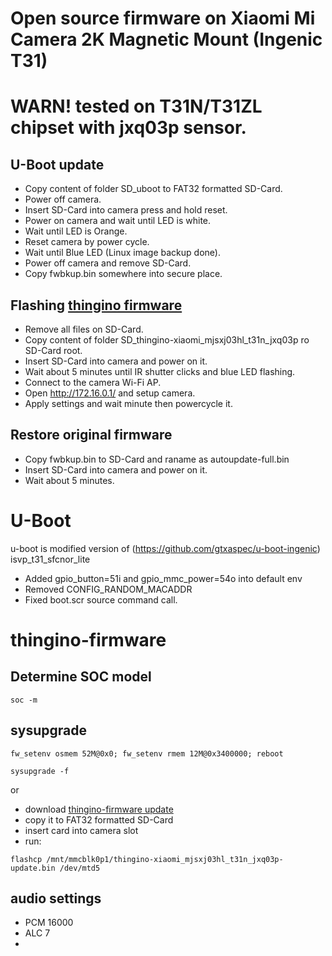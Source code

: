 # Open source firmware on Xiaomi Mi Camera 2K Magnetic Mount (Ingenic T31)
# WARN! tested on T31N/T31ZL chipset with jxq03p sensor.
## U-Boot update
- Copy content of folder SD_uboot to FAT32 formatted SD-Card.
- Power off camera.
- Insert SD-Card into camera press and hold reset.
- Power on camera and wait until LED is white.
- Wait until LED is Orange.
- Reset camera by power cycle.
- Wait until Blue LED (Linux image backup done).
- Power off camera and remove SD-Card.
- Copy fwbkup.bin somewhere into secure place.
  
## Flashing [thingino firmware](https://github.com/themactep/thingino-firmware)
- Remove all files on SD-Card.
- Copy content of folder SD_thingino-xiaomi_mjsxj03hl_t31n_jxq03p ro SD-Card root.
- Insert SD-Card into camera and power on it.
- Wait about 5 minutes until IR shutter clicks and blue LED flashing.
- Connect to the camera Wi-Fi AP.
- Open http://172.16.0.1/ and setup camera.
- Apply settings and wait minute then powercycle it.

## Restore original firmware
- Copy fwbkup.bin to SD-Card and raname as autoupdate-full.bin
- Insert SD-Card into camera and power on it.
- Wait about 5 minutes.


# U-Boot
u-boot is modified version of (https://github.com/gtxaspec/u-boot-ingenic) isvp_t31_sfcnor_lite
- Added gpio_button=51i and gpio_mmc_power=54o into default env
- Removed CONFIG_RANDOM_MACADDR
- Fixed boot.scr source command call.

# thingino-firmware
## Determine SOC model
```
soc -m
```
## sysupgrade
```
fw_setenv osmem 52M@0x0; fw_setenv rmem 12M@0x3400000; reboot
```
```
sysupgrade -f
```
or
- download [thingino-firmware update](https://github.com/themactep/thingino-firmware/releases/download/firmware_update/thingino-xiaomi_mjsxj03hl_t31n_jxq03p-update.bin)
- copy it to FAT32 formatted SD-Card
- insert card into camera slot
- run:
```
flashcp /mnt/mmcblk0p1/thingino-xiaomi_mjsxj03hl_t31n_jxq03p-update.bin /dev/mtd5
```

 ## audio settings
 - PCM 16000
 - ALC 7
 - 
